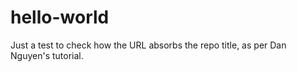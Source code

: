 hello-world
===========

Just a test to check how the URL absorbs the repo title, as per Dan Nguyen's tutorial.
